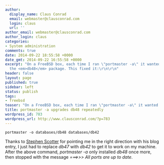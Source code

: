 ```yaml
---
author:
  display_name: Claus Conrad
  email: webmaster@clausconrad.com
  login: claus
  url: ''
author_email: webmaster@clausconrad.com
author_login: claus
categories:
- System administration
comments: true
date: 2014-09-22 18:55:58 +0000
date_gmt: 2014-09-22 16:55:58 +0000
excerpt: "On a FreeBSD box, each time I ran \"portmaster -a\" it wanted to reinstall
  the <em>db48</em> package. This fixed it:\r\n\r\n"
header: false
layout: page
published: true
sidebar: left
status: publish
tags:
- freebsd
teaser: "On a FreeBSD box, each time I ran \"portmaster -a\" it wanted to reinstall the <em>db48</em> package. This fixed it:"
title: portmaster -a upgrades db48 repeatedly
wordpress_id: 783
wordpress_url: http://www.clausconrad.com/?p=783
---
```

```shell
portmaster -o databases/db48 databases/db42
```

Thanks to [Stephen Scotter](http://www.stephen-scotter.net/computers/freebsd/databasesdb48-installed-upgraded-repeatedly) for pointing me in the right direction with his blog entry, I just had to replace _db47_ with _db42_ to get it to work on my machine. After the above command, _portmaster -a_ only installed _db48_ once more, then stopped with the message _===>>> All ports are up to date_.
